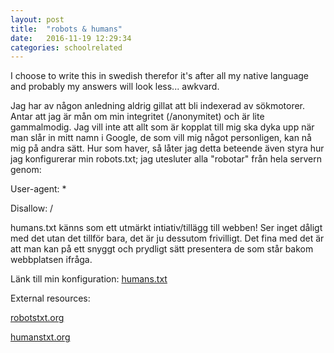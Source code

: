 ```yaml
---
layout: post
title:  "robots & humans"
date:   2016-11-19 12:29:34
categories: schoolrelated
---
```

I choose to write this in swedish therefor it's after all my native language and probably my answers will look
less... awkvard.

Jag har av någon anledning aldrig gillat att bli indexerad av sökmotorer. Antar att jag är mån om min integritet
(/anonymitet) och är lite gammalmodig. Jag vill inte att allt som är kopplat till mig ska dyka upp när man slår
in mitt namn i Google,
de som vill mig något personligen, kan nå mig på andra sätt. Hur som haver, så låter jag detta beteende även styra
hur jag konfigurerar min robots.txt; jag utesluter alla "robotar" från hela servern genom:

User-agent: *

Disallow: /

humans.txt känns som ett utmärkt intiativ/tillägg till webben! Ser inget dåligt med det utan det tillför bara, det är ju
dessutom frivilligt. Det fina med det är att man kan på ett snyggt och prydligt sätt presentera de som står bakom
webbplatsen ifråga.

Länk till min konfiguration: [humans.txt](../../../../humans.txt)

External resources:

[robotstxt.org](http://robotstxt.org)

[humanstxt.org](http://humanstxt.org)
